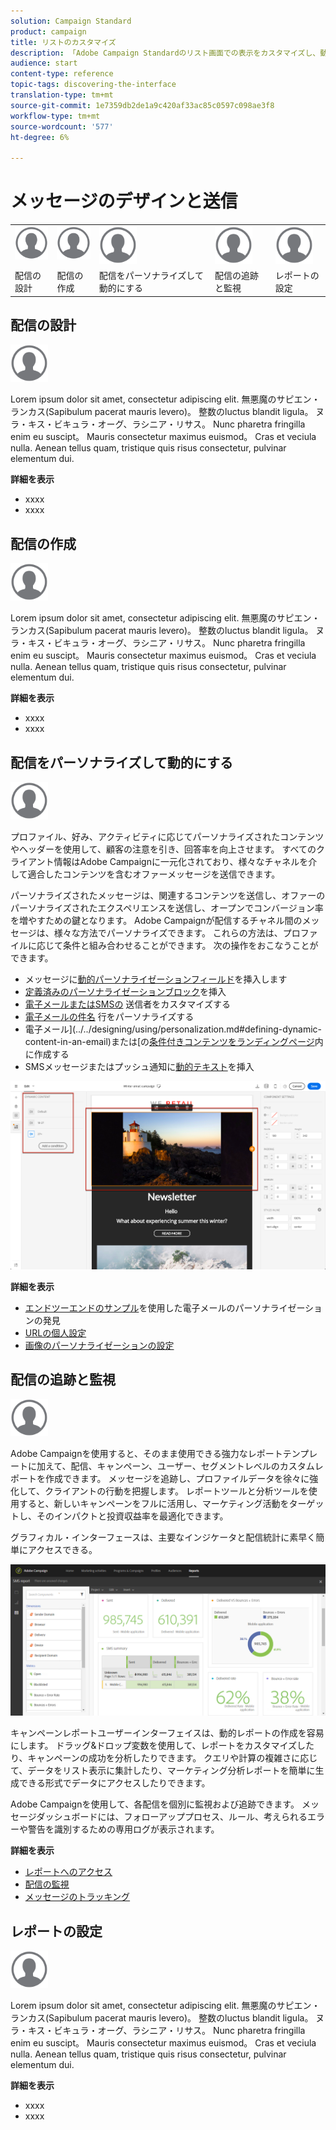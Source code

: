 ```yaml
---
solution: Campaign Standard
product: campaign
title: リストのカスタマイズ
description: 「Adobe Campaign Standardのリスト画面での表示をカスタマイズし、動作をカスタマイズする方法：要素の並べ替え、フィルタリング、削除または複製を行う方法について説明します。 リスト画面には、1つまたは複数の特定のリソースの要素が表示されます。」
audience: start
content-type: reference
topic-tags: discovering-the-interface
translation-type: tm+mt
source-git-commit: 1e7359db2de1a9c420af33ac85c0597c098ae3f8
workflow-type: tm+mt
source-wordcount: '577'
ht-degree: 6%

---
```



# メッセージのデザインと送信

<table>
<tr>
    <td valign="top">
        <a href="../../start/using/work-with-audiences.md"><img width="60px" alt="conditions" src="assets/icon_profile.svg"/></a>
    </td>
    <td valign="top">
        <a href="../../api/using/creating-a-service.md"><img width="60px" alt="条件" src="assets/icon_profile.svg"/></a>
    </td>
    <td valign="top">
        <a href="../../api/using/interacting-with-custom-resources.md"><img width="60px" alt="条件" src="assets/icon_profile.svg"/></a>
    </td>
    <td valign="top">
        <a href="../../api/using/interacting-with-marketing-history.md"><img width="60px" alt="条件" src="assets/icon_profile.svg"/></a>
    </td>
    <td valign="top">
        <a href="../../api/using/interacting-with-marketing-history.md"><img width="60px" alt="条件" src="assets/icon_profile.svg"/></a>
    </td>
</tr>
<tr>
<td>配信の設計</td>
<td>配信の作成</td>
<td>配信をパーソナライズして動的にする</td>
<td>配信の追跡と監視</td>
<td>レポートの設定</td>
</tr>
</table>

## 配信の設計

<img width="60px" alt="条件" src="assets/icon_profile.svg"/>

Lorem ipsum dolor sit amet, consectetur adipiscing elit. 無悪魔のサピエン・ランカス(Sapibulum pacerat mauris levero)。 整数のluctus blandit ligula。 ヌラ・キス・ビキュラ・オーグ、ラシニア・リサス。 Nunc pharetra fringilla enim eu suscipt。 Mauris consectetur maximus euismod。 Cras et veciula nulla. Aenean tellus quam, tristique quis risus consectetur, pulvinar elementum dui.

**詳細を表示**

* xxxx
* xxxx

## 配信の作成

<img width="60px" alt="条件" src="assets/icon_profile.svg"/>

Lorem ipsum dolor sit amet, consectetur adipiscing elit. 無悪魔のサピエン・ランカス(Sapibulum pacerat mauris levero)。 整数のluctus blandit ligula。 ヌラ・キス・ビキュラ・オーグ、ラシニア・リサス。 Nunc pharetra fringilla enim eu suscipt。 Mauris consectetur maximus euismod。 Cras et veciula nulla. Aenean tellus quam, tristique quis risus consectetur, pulvinar elementum dui.

**詳細を表示**

* xxxx
* xxxx

## 配信をパーソナライズして動的にする

<img width="60px" alt="条件" src="assets/icon_profile.svg"/>

プロファイル、好み、アクティビティに応じてパーソナライズされたコンテンツやヘッダーを使用して、顧客の注意を引き、回答率を向上させます。 すべてのクライアント情報はAdobe Campaignに一元化されており、様々なチャネルを介して適合したコンテンツを含むオファーメッセージを送信できます。

パーソナライズされたメッセージは、関連するコンテンツを送信し、オファーのパーソナライズされたエクスペリエンスを送信し、オープンでコンバージョン率を増やすための鍵となります。 Adobe Campaignが配信するチャネル間のメッセージは、様々な方法でパーソナライズできます。 これらの方法は、プロファイルに応じて条件と組み合わせることができます。 次の操作をおこなうことができます。

* メッセージに[動的パーソナライゼーションフィールド](../../designing/using/personalization.md#inserting-a-personalization-field)を挿入します
* [定義済みのパーソナライゼーションブロック](../../designing/using/personalization.md#adding-a-content-block)を挿入
* [電子メールまたはSMSの](../../designing/using/subject-line.md) 送信者をカスタマイズする
* [電子メールの件名](../../designing/using/subject-line.md) 行をパーソナライズする
* 電子メール](../../designing/using/personalization.md#defining-dynamic-content-in-an-email)または[の[条件付きコンテンツをランディングページ](../../channels/using/designing-a-landing-page.md#defining-dynamic-content-in-a-landing-page)内に作成する
* SMSメッセージまたはプッシュ通知に[動的テキスト](../../channels/using/defining-dynamic-text.md)を挿入

![](assets/delivery_content_43.png)

**詳細を表示**

* [エンドツーエンドのサンプル](../../designing/using/personalization.md#example-email-personalization)を使用した電子メールのパーソナライゼーションの発見
* [URLの個人設定](../../designing/using/personalization.md#personalizing-urls)
* [画像のパーソナライゼーションの設定](../../designing/using/personalization.md#personalizing-an-image-source)

## 配信の追跡と監視

<img width="60px" alt="条件" src="assets/icon_profile.svg"/>

Adobe Campaignを使用すると、そのまま使用できる強力なレポートテンプレートに加えて、配信、キャンペーン、ユーザー、セグメントレベルのカスタムレポートを作成できます。 メッセージを追跡し、プロファイルデータを徐々に強化して、クライアントの行動を把握します。 レポートツールと分析ツールを使用すると、新しいキャンペーンをフルに活用し、マーケティング活動をターゲットし、そのインパクトと投資収益率を最適化できます。

グラフィカル・インターフェースは、主要なインジケータと配信統計に素早く簡単にアクセスできる。

![](assets/dynamic_report_intro.png)

キャンペーンレポートユーザーインターフェイスは、動的レポートの作成を容易にします。 ドラッグ&amp;ドロップ変数を使用して、レポートをカスタマイズしたり、キャンペーンの成功を分析したりできます。 クエリや計算の複雑さに応じて、データをリスト表示に集計したり、マーケティング分析レポートを簡単に生成できる形式でデータにアクセスしたりできます。

Adobe Campaignを使用して、各配信を個別に監視および追跡できます。 メッセージダッシュボードには、フォローアッププロセス、ルール、考えられるエラーや警告を識別するための専用ログが表示されます。


**詳細を表示**

* [レポートへのアクセス](../../reporting/using/about-dynamic-reports.md)
* [配信の監視](../../sending/using/monitoring-a-delivery.md)
* [メッセージのトラッキング](../../sending/using/tracking-messages.md)

## レポートの設定

<img width="60px" alt="条件" src="assets/icon_profile.svg"/>

Lorem ipsum dolor sit amet, consectetur adipiscing elit. 無悪魔のサピエン・ランカス(Sapibulum pacerat mauris levero)。 整数のluctus blandit ligula。 ヌラ・キス・ビキュラ・オーグ、ラシニア・リサス。 Nunc pharetra fringilla enim eu suscipt。 Mauris consectetur maximus euismod。 Cras et veciula nulla. Aenean tellus quam, tristique quis risus consectetur, pulvinar elementum dui.

**詳細を表示**

* xxxx
* xxxx

